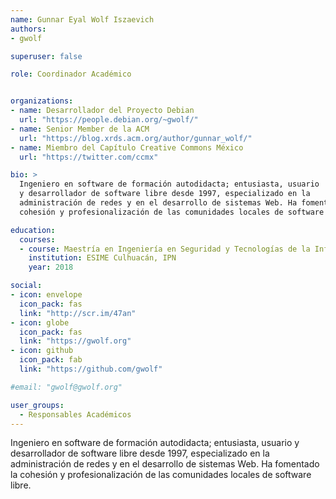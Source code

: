 ```yaml
---
name: Gunnar Eyal Wolf Iszaevich
authors:
- gwolf

superuser: false

role: Coordinador Académico


organizations:
- name: Desarrollador del Proyecto Debian
  url: "https://people.debian.org/~gwolf/"
- name: Senior Member de la ACM
  url: "https://blog.xrds.acm.org/author/gunnar_wolf/"
- name: Miembro del Capítulo Creative Commons México
  url: "https://twitter.com/ccmx"

bio: >
  Ingeniero en software de formación autodidacta; entusiasta, usuario
  y desarrollador de software libre desde 1997, especializado en la
  administración de redes y en el desarrollo de sistemas Web. Ha fomentado la
  cohesión y profesionalización de las comunidades locales de software libre.

education:
  courses:
  - course: Maestría en Ingeniería en Seguridad y Tecnologías de la Información
    institution: ESIME Culhuacán, IPN
    year: 2018

social:
- icon: envelope
  icon_pack: fas
  link: "http://scr.im/47an"
- icon: globe
  icon_pack: fas
  link: "https://gwolf.org"
- icon: github
  icon_pack: fab
  link: "https://github.com/gwolf"

#email: "gwolf@gwolf.org"

user_groups:
  - Responsables Académicos
---
```


Ingeniero en software de formación autodidacta; entusiasta, usuario y
desarrollador de software libre desde 1997, especializado en la administración
de redes y en el desarrollo de sistemas Web. Ha fomentado la cohesión y
profesionalización de las comunidades locales de software libre.
